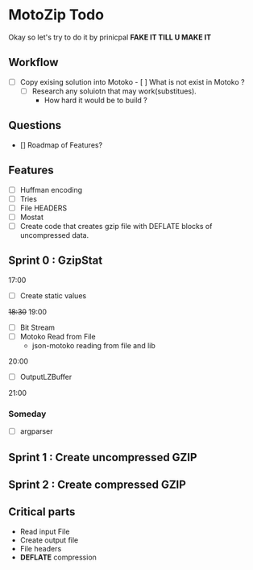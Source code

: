 # MotoZip Todo

Okay so let's try to do it by prinicpal **FAKE IT TILL U MAKE IT**


## Workflow

- [ ] Copy exising solution into Motoko
    	- [ ] What is not exist in Motoko ?
	- [ ] Research any soluiotn that may work(substitues).
	    - How hard it would be to build ?

## Questions

- [] Roadmap of Features? 

## Features 

- [ ] Huffman encoding 
- [ ] Tries
- [ ] File HEADERS
- [ ] Mostat
- [ ] Create code that creates gzip file with DEFLATE blocks of uncompressed data.

## Sprint 0 : GzipStat

17:00 

- [ ] Create static values

~~18:30~~ 19:00

- [ ] Bit Stream
- [ ] Motoko Read from File
    - json-motoko reading from file and lib

20:00 

- [ ] OutputLZBuffer


21:00 

### Someday

- [ ] argparser

## Sprint 1 : Create uncompressed GZIP
	
## Sprint 2 : Create compressed GZIP


## Critical parts 

- Read input File 
- Create output file
- File headers
- **DEFLATE** compression
